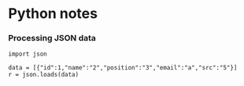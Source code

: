# Python notes

### Processing JSON data

```text
import json

data = [{"id":1,"name":"2","position":"3","email":"a","src":"5"}]
r = json.loads(data)
```



